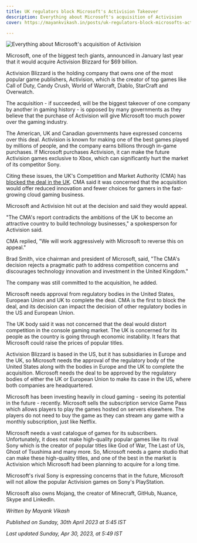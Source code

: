 ```yaml
---
title: UK regulators block Microsoft's Activision Takeover
description: Everything about Microsoft's acquisition of Activision
cover: https://mayankvikash.in/posts/uk-regulators-block-microsofts-activision-takeover/Everything-about-Microsoft-s-acquisition-of-Activision.webp

---
```

![Everything about Microsoft's acquisition of Activision](https://mayankvikash.in/posts/uk-regulators-block-microsofts-activision-takeover/Everything-about-Microsoft-s-acquisition-of-Activision.webp)

Microsoft, one of the biggest tech giants, announced in January last year that it would acquire Activision Blizzard for $69 billion.

Activision Blizzard is the holding company that owns one of the most popular game publishers, Activision, which is the creator of top games like Call of Duty, Candy Crush, World of Warcraft, Diablo, StarCraft and Overwatch.

The acquisition - if succeeded, will be the biggest takeover of one company by another in gaming history - is opposed by many governments as they believe that the purchase of Activision will give Microsoft too much power over the gaming industry.

The American, UK and Canadian governments have expressed concerns over this deal. Activision is known for making one of the best games played by millions of people, and the company earns billions through in-game purchases. If Microsoft purchases Activision, it can make the future Activision games exclusive to Xbox, which can significantly hurt the market of its competitor Sony.

Citing these issues, the UK's Competition and Market Authority (CMA) has [blocked the deal in the UK](https://www.bbc.com/news/entertainment-arts-65378617). CMA said it was concerned that the acquisition would offer reduced innovation and fewer choices for gamers in the fast-growing cloud gaming business.

Microsoft and Activision hit out at the decision and said they would appeal.

"The CMA's report contradicts the ambitions of the UK to become an attractive country to build technology businesses," a spokesperson for Activision said.

CMA replied, "We will work aggressively with Microsoft to reverse this on appeal."

Brad Smith, vice chairman and president of Microsoft, said, "The CMA's decision rejects a pragmatic path to address competition concerns and discourages technology innovation and investment in the United Kingdom."

The company was still committed to the acquisition, he added.

Microsoft needs approval from regulatory bodies in the United States, European Union and UK to complete the deal. CMA is the first to block the deal, and its decision can impact the decision of other regulatory bodies in the US and European Union.

The UK body said it was not concerned that the deal would distort competition in the console gaming market. The UK is concerned for its people as the country is going through economic instability. It fears that Microsoft could raise the prices of popular titles.

Activision Blizzard is based in the US, but it has subsidiaries in Europe and the UK, so Microsoft needs the approval of the regulatory body of the United States along with the bodies in Europe and the UK to complete the acquisition. Microsoft needs the deal to be approved by the regulatory bodies of either the UK or European Union to make its case in the US, where both companies are headquartered.

Microsoft has been investing heavily in cloud gaming - seeing its potential in the future - recently. Microsoft sells the subscription service Game Pass which allows players to play the games hosted on servers elsewhere. The players do not need to buy the game as they can stream any game with a monthly subscription, just like Netflix.

Microsoft needs a vast catalogue of games for its subscribers. Unfortunately, it does not make high-quality popular games like its rival Sony which is the creator of popular titles like God of War, The Last of Us, Ghost of Tsushima and many more. So, Microsoft needs a game studio that can make these high-quality titles, and one of the best in the market is Activision which Microsoft had been planning to acquire for a long time.

Microsoft's rival Sony is expressing concerns that in the future, Microsoft will not allow the popular Activision games on Sony's PlayStation.

Microsoft also owns Mojang, the creator of Minecraft, GitHub, Nuance, Skype and LinkedIn.

*Written by Mayank Vikash*

*Published on Sunday, 30th April 2023 at 5:45 IST*

*Last updated Sunday, Apr 30, 2023, at 5:49 IST*
